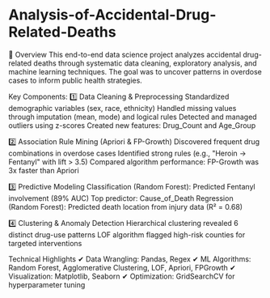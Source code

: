 # Analysis-of-Accidental-Drug-Related-Deaths

📌 Overview
This end-to-end data science project analyzes accidental drug-related deaths through systematic data cleaning, exploratory analysis, and machine learning techniques. The goal was to uncover patterns in overdose cases to inform public health strategies.

Key Components:
1️⃣ Data Cleaning & Preprocessing
Standardized demographic variables (sex, race, ethnicity)
Handled missing values through imputation (mean, mode) and logical rules
Detected and managed outliers using z-scores
Created new features: Drug_Count and Age_Group

2️⃣ Association Rule Mining (Apriori & FP-Growth)
Discovered frequent drug combinations in overdose cases
Identified strong rules (e.g., "Heroin → Fentanyl" with lift > 3.5)
Compared algorithm performance: FP-Growth was 3x faster than Apriori

3️⃣ Predictive Modeling
Classification (Random Forest): Predicted Fentanyl involvement (89% AUC)
Top predictor: Cause_of_Death
Regression (Random Forest): Predicted death location from injury data (R² = 0.68)

4️⃣ Clustering & Anomaly Detection
Hierarchical clustering revealed 6 distinct drug-use patterns
LOF algorithm flagged high-risk counties for targeted interventions

Technical Highlights
✔ Data Wrangling: Pandas, Regex
✔ ML Algorithms: Random Forest, Agglomerative Clustering, LOF, Apriori, FPGrowth 
✔ Visualization: Matplotlib, Seaborn 
✔ Optimization: GridSearchCV for hyperparameter tuning
